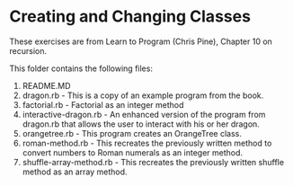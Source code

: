 # Creating and Changing Classes

These exercises are from Learn to Program (Chris Pine), Chapter 10 on recursion.

This folder contains the following files:

1. README.MD
2. dragon.rb - This is a copy of an example program from the book.
3. factorial.rb - Factorial as an integer method
4. interactive-dragon.rb - An enhanced version of the program from dragon.rb that allows the user to interact with his or her dragon.
5. orangetree.rb - This program creates an OrangeTree class.
6. roman-method.rb - This recreates the previously written method to convert numbers to Roman numerals as an integer method.
7. shuffle-array-method.rb - This recreates the previously written shuffle method as an array method.
